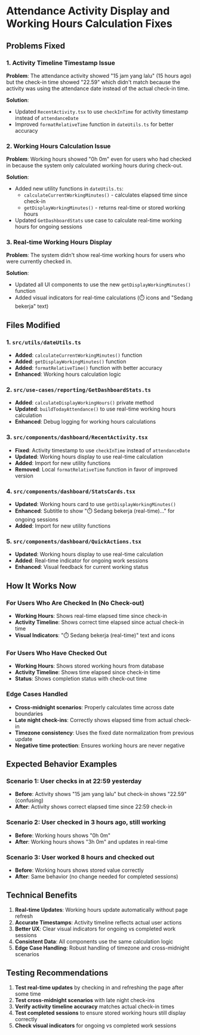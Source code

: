 # Attendance Activity Display and Working Hours Calculation Fixes

## Problems Fixed

### 1. **Activity Timeline Timestamp Issue**
**Problem**: The attendance activity showed "15 jam yang lalu" (15 hours ago) but the check-in time showed "22.59" which didn't match because the activity was using the attendance date instead of the actual check-in time.

**Solution**: 
- Updated `RecentActivity.tsx` to use `checkInTime` for activity timestamp instead of `attendanceDate`
- Improved `formatRelativeTime` function in `dateUtils.ts` for better accuracy

### 2. **Working Hours Calculation Issue**
**Problem**: Working hours showed "0h 0m" even for users who had checked in because the system only calculated working hours during check-out.

**Solution**:
- Added new utility functions in `dateUtils.ts`:
  - `calculateCurrentWorkingMinutes()` - calculates elapsed time since check-in
  - `getDisplayWorkingMinutes()` - returns real-time or stored working hours
- Updated `GetDashboardStats` use case to calculate real-time working hours for ongoing sessions

### 3. **Real-time Working Hours Display**
**Problem**: The system didn't show real-time working hours for users who were currently checked in.

**Solution**:
- Updated all UI components to use the new `getDisplayWorkingMinutes()` function
- Added visual indicators for real-time calculations (⏱️ icons and "Sedang bekerja" text)

## Files Modified

### 1. `src/utils/dateUtils.ts`
- **Added**: `calculateCurrentWorkingMinutes()` function
- **Added**: `getDisplayWorkingMinutes()` function  
- **Added**: `formatRelativeTime()` function with better accuracy
- **Enhanced**: Working hours calculation logic

### 2. `src/use-cases/reporting/GetDashboardStats.ts`
- **Added**: `calculateDisplayWorkingHours()` private method
- **Updated**: `buildTodayAttendance()` to use real-time working hours calculation
- **Enhanced**: Debug logging for working hours calculations

### 3. `src/components/dashboard/RecentActivity.tsx`
- **Fixed**: Activity timestamp to use `checkInTime` instead of `attendanceDate`
- **Updated**: Working hours display to use real-time calculation
- **Added**: Import for new utility functions
- **Removed**: Local `formatRelativeTime` function in favor of improved version

### 4. `src/components/dashboard/StatsCards.tsx`
- **Updated**: Working hours card to use `getDisplayWorkingMinutes()`
- **Enhanced**: Subtitle to show "⏱️ Sedang bekerja (real-time)..." for ongoing sessions
- **Added**: Import for new utility functions

### 5. `src/components/dashboard/QuickActions.tsx`
- **Updated**: Working hours display to use real-time calculation
- **Added**: Real-time indicator for ongoing work sessions
- **Enhanced**: Visual feedback for current working status

## How It Works Now

### For Users Who Are Checked In (No Check-out)
- **Working Hours**: Shows real-time elapsed time since check-in
- **Activity Timeline**: Shows correct time elapsed since actual check-in time
- **Visual Indicators**: "⏱️ Sedang bekerja (real-time)" text and icons

### For Users Who Have Checked Out
- **Working Hours**: Shows stored working hours from database
- **Activity Timeline**: Shows time elapsed since check-in time
- **Status**: Shows completion status with check-out time

### Edge Cases Handled
- **Cross-midnight scenarios**: Properly calculates time across date boundaries
- **Late night check-ins**: Correctly shows elapsed time from actual check-in
- **Timezone consistency**: Uses the fixed date normalization from previous update
- **Negative time protection**: Ensures working hours are never negative

## Expected Behavior Examples

### Scenario 1: User checks in at 22:59 yesterday
- **Before**: Activity shows "15 jam yang lalu" but check-in shows "22.59" (confusing)
- **After**: Activity shows correct elapsed time since 22:59 check-in

### Scenario 2: User checked in 3 hours ago, still working
- **Before**: Working hours shows "0h 0m"
- **After**: Working hours shows "3h 0m" and updates in real-time

### Scenario 3: User worked 8 hours and checked out
- **Before**: Working hours shows stored value correctly
- **After**: Same behavior (no change needed for completed sessions)

## Technical Benefits

1. **Real-time Updates**: Working hours update automatically without page refresh
2. **Accurate Timestamps**: Activity timeline reflects actual user actions
3. **Better UX**: Clear visual indicators for ongoing vs completed work sessions
4. **Consistent Data**: All components use the same calculation logic
5. **Edge Case Handling**: Robust handling of timezone and cross-midnight scenarios

## Testing Recommendations

1. **Test real-time updates** by checking in and refreshing the page after some time
2. **Test cross-midnight scenarios** with late night check-ins
3. **Verify activity timeline accuracy** matches actual check-in times
4. **Test completed sessions** to ensure stored working hours still display correctly
5. **Check visual indicators** for ongoing vs completed work sessions
